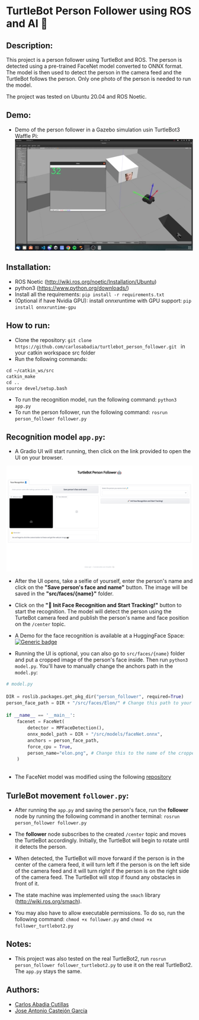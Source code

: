 # TurtleBot Person Follower using ROS and AI 🤖

## Description:
This project is a person follower using TurtleBot and ROS. The person is detected using a pre-trained FaceNet model converted to ONNX format. The model is then used to detect the person in the camera feed and the TurtleBot follows the person. Only one photo of the person is needed to run the model.

The project was tested on Ubuntu 20.04 and ROS Noetic.

## Demo:
- Demo of the person follower in a Gazebo simulation usin TurtleBot3 Waffle Pi: 
![alt text](images/demo.webp "Gazebo simulation")

## Installation:
- ROS Noetic (http://wiki.ros.org/noetic/Installation/Ubuntu)
- python3 (https://www.python.org/downloads/)
- Install all the requirements: ```pip install -r requirements.txt```
- (Optional if have Nvidia GPU): install onnxruntime with GPU support: ```pip install onnxruntime-gpu```


## How to run:
- Clone the repository: ```git clone https://github.com/carlosabadia/turtlebot_person_follower.git ``` in your catkin workspace src folder
- Run the following commands:
```
cd ~/catkin_ws/src
catkin_make
cd ..
source devel/setup.bash
```
- To run the recognition model, run the following command: ```python3 app.py```
- To run the person follower, run the following command: ```rosrun person_follower follower.py```

## Recognition model ```app.py```:
- A Gradio UI will start running, then click on the link provided to open the UI on your browser.

![alt text](images/gradio_ui.png "Gradio UI")

- After the UI opens, take a selfie of yourself, enter the person's name and click on the **"Save person's face and name"** button. The image will be saved in the **"src/faces/{name}"** folder.

- Click on the **"🚀 Init Face Recognition and Start Tracking!"** button to start the recognition. The model will detect the person using the TurteBot camera feed and publish the person's name and face position on the ```/center``` topic.

- A Demo for the face recognition is available at a HuggingFace Space: [![Generic badge](https://img.shields.io/badge/🤗-Open%20in%20Spaces-blue.svg)](https://huggingface.co/spaces/carlosabadia/face_detection)

- Running the UI is optional, you can also go to ```src/faces/{name}``` folder  and put a cropped image of the person's face inside. Then run ```python3 model.py```. You'll have to manually change the anchors path in the ```model.py```:

```python
# model.py

DIR = roslib.packages.get_pkg_dir("person_follower", required=True)
person_face_path = DIR + "/src/faces/Elon/" # Change this path to your folder path containing the cropped image of the person

if __name__ == '__main__':
    facenet = FaceNet(
        detector = MPFaceDetection(),
        onnx_model_path = DIR + "/src/models/faceNet.onnx", 
        anchors = person_face_path,
        force_cpu = True,
        person_name="elon.png", # Change this to the name of the cropped image of the person
    )
   
```

- The FaceNet model was modified using the following [repository](https://github.com/pythonlessons/background_removal) 

## TurleBot movement ```follower.py```:
- After running the ```app.py``` and saving the person's face, run the **follower** node by running the following command in another terminal: ```rosrun person_follower follower.py```
- The **follower** node subscribes to the created ```/center``` topic and moves the TurtleBot accordingly. Initially, the TurtleBot will begin to rotate until it detects the person.
- When detected, the TurtleBot will move forward if the person is in the center of the camera feed, it will turn left if the person is on the left side of the camera feed and it will turn right if the person is on the right side of the camera feed. The TurtleBot will stop if found any obstacles in front of it.
- The state machine was implemented using the ```smach``` library (http://wiki.ros.org/smach).

- You may also have to allow executable permissions. To do so, run the following command: ```chmod +x follower.py``` and ```chmod +x follower_turtlebot2.py```

## Notes:
- This project was also tested on the real TurtleBot2, run ```rosrun person_follower follower_turtlebot2.py``` to use it on the real TurtleBot2. The ```app.py``` stays the same.

## Authors:
- [Carlos Abadia Cutillas](https://github.com/carlosabadia)
- [Jose Antonio Castejón García](https://github.com/thefailex)

